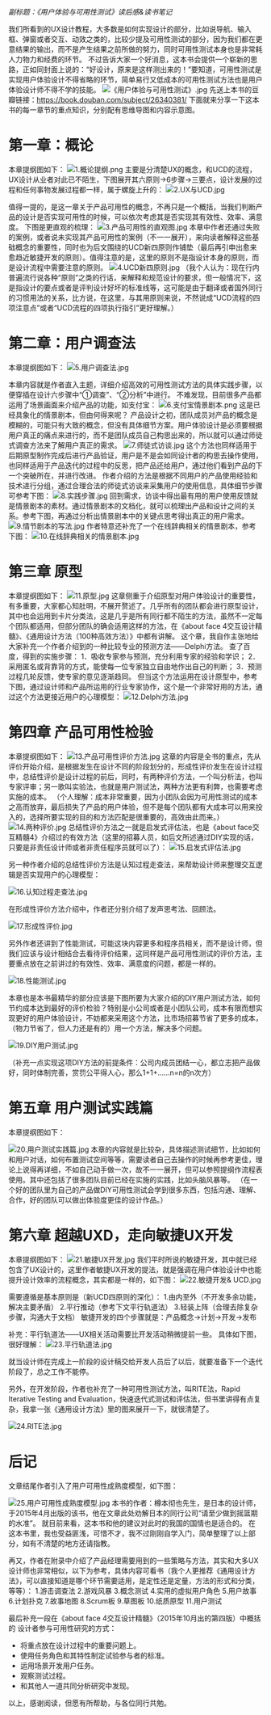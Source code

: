 *副标题：《用户体验与可用性测试》读后感&读书笔记*


我们所看到的UX设计教程，大多数是如何实现设计的部分，比如说导航、输入框、弹窗或者交互、动效之类的，比较少提及可用性测试的部分，因为我们都在更意结果的输出，而不是产生结果之前所做的努力，同时可用性测试本身也是非常耗人力物力和经费的环节。
不过告诉大家一个好消息，这本书会提供一个崭新的思路，正如同封面上说的：“好设计，原来是这样测出来的！”要知道，可用性测试是实现用户体验设计不得省略的环节，简单易行又低成本的可用性测试方法也是用户体验设计师不得不学的技能。
![《用户体验与可用性测试》.jpg](http://upload-images.jianshu.io/upload_images/657313-73a9e9c1022ae7ff.jpg?imageMogr2/auto-orient/strip%7CimageView2/2/w/1240)
先送上本书的豆瓣链接：https://book.douban.com/subject/26340381/
下面就来分享一下这本书的每一章节的重点知识，分别配有思维导图和内容示意图。

# 第一章：概论
本章提纲图如下：
![1.概论提纲.png](http://upload-images.jianshu.io/upload_images/657313-65696160928c4972.png?imageMogr2/auto-orient/strip%7CimageView2/2/w/1240)
主要是分清楚UX的概念，和UCD的流程，UX设计从业者对此已不陌生，下图展开其六原则→6步骤→三要点，设计发展的过程和任何事物发展过程都一样，属于螺旋上升的：
![2.UX与UCD.jpg](http://upload-images.jianshu.io/upload_images/657313-a3accb7af4e56e68.jpg?imageMogr2/auto-orient/strip%7CimageView2/2/w/1240)

值得一提的，是这一章关于产品可用性的概念，不再只是一个概括，当我们判断产品的设计是否实现可用性的时候，可以依次考虑其是否实现其有效性、效率、满意度。
下图是更直观的梳理：
![3.产品可用性的直观图.jpg](http://upload-images.jianshu.io/upload_images/657313-ed5e0eaabf25f684.jpg?imageMogr2/auto-orient/strip%7CimageView2/2/w/1240)
本章中作者还通过失败的案例，或者说未实现其产品可用性的案例（不一一展开），来向读者解释这些基础概念的重要性，同时也为后文围绕的UCD新四原则作铺垫（最后再引申出愈来愈趋近敏捷开发的原则）。值得注意的是，这里的原则不是指设计本身的原则，而是设计流程中需要注意的原则。
![4.UCD新四原则.jpg](http://upload-images.jianshu.io/upload_images/657313-d44b3f375fc074e8.jpg?imageMogr2/auto-orient/strip%7CimageView2/2/w/1240)
（我个人认为：现在行内普遍流行说各种“原则”之类的行话，来解释和规范设计的要求，但一般情况下，这是指设计的要点或者是评判设计好坏的标准线等，这可能是由于翻译或者国外同行的习惯用法的关系，比方说，在这里，与其用原则来说，不然说成“UCD流程的四项注意点”或者“UCD流程的四项执行指引”更好理解。）

# 第二章：用户调查法
本章提纲图如下：
![5.用户调查法.jpg](http://upload-images.jianshu.io/upload_images/657313-f35aceef43d0a5f9.jpg?imageMogr2/auto-orient/strip%7CimageView2/2/w/1240)

本章内容就是作者直入主题，详细介绍高效的可用性测试方法的具体实践步骤，以便穿插在设计六步骤中“①调查”、“②分析”中进行。
不难发现，目前很多产品都运用了场景画面来介绍产品的功能，如支付宝：
![6.支付宝情景剧本.png](http://upload-images.jianshu.io/upload_images/657313-63485d8d758a2300.png?imageMogr2/auto-orient/strip%7CimageView2/2/w/1240)
这是已经具象化的情景剧本，但由何得来呢？
产品设计之初，团队成员对产品的概念是模糊的，可能只有大致的概念，但没有具体细节方案。用户体验设计是必须要根据用户真正的痛点来进行的，而不是团队成员自己构思出来的，所以就可以通过师徒式调查方法来了解用户真正的需求。
![7.师徒式访谈.jpg](http://upload-images.jianshu.io/upload_images/657313-bf09326acf1a03f7.jpg?imageMogr2/auto-orient/strip%7CimageView2/2/w/1240)
这个方法也同样适用于后期原型制作完成后进行产品验证，用户是不是会如同设计者的构思去操作使用，也同样适用于产品迭代的过程中的反思，把产品还给用户，通过他们看到产品的下一个突破所在，并进行改进。
作者介绍的方法是根据不同用户的产品使用经验和技术进行分组，通过合理合法的师徒式访谈来采集用户的使用信息，具体细节步骤可参考下图：
![8.实践步骤.jpg](http://upload-images.jianshu.io/upload_images/657313-0c55445c28171a12.jpg?imageMogr2/auto-orient/strip%7CimageView2/2/w/1240)
回到需求，访谈中得出最有用的用户使用反馈就是情景剧本的素材。通过情景剧本的文档化，就可以梳理出产品和设计之间的关系。参考下图，再通过分析出情景剧本中的关键点思考得出真正的用户需求。
![9.情节剧本的写法.jpg](http://upload-images.jianshu.io/upload_images/657313-89fc2f89a482d323.jpg?imageMogr2/auto-orient/strip%7CimageView2/2/w/1240)
作者特意还补充了一个在线辞典相关的情景剧本，参考下图：
![10.在线辞典相关的情景剧本.jpg](http://upload-images.jianshu.io/upload_images/657313-50d01ab2252bdc76.jpg?imageMogr2/auto-orient/strip%7CimageView2/2/w/1240)

# 第三章 原型
本章提纲图如下：
![11.原型.jpg](http://upload-images.jianshu.io/upload_images/657313-43b6454a9059f99f.jpg?imageMogr2/auto-orient/strip%7CimageView2/2/w/1240)
这章侧重于介绍原型对用户体验设计的重要性，有多重要，大家都心知肚明，不展开赘述了。几乎所有的团队都会进行原型设计，其中也会运用到卡片分类法，这是几乎是所有同行都不陌生的方法，虽然不一定每个团队都适用，但部分团队的确会适用这样的方法，在《about face 4交互设计精髓》、《通用设计方法（100种高效方法）》中都有讲解。
这个章，我自作主张地给大家补充一个作者介绍到的一种比较专业的预测方法——Delphi方法。
查了百度，得到的实施步骤：
1．吸收专家参与预测，充分利用专家的经验和学识；
2．采用匿名或背靠背的方式，能使每一位专家独立自由地作出自己的判断；
3．预测过程几轮反馈，使专家的意见逐渐趋同。
但当这个方法运用在设计原型中，参考下图，通过设计师和产品所运用的行业专家协作，这个是一个非常好用的方法，通过这个方法更接近用户的心理模型：
![12.Delphi方法.jpg](http://upload-images.jianshu.io/upload_images/657313-6c0655f95c42cdd1.jpg?imageMogr2/auto-orient/strip%7CimageView2/2/w/1240)


# 第四章 产品可用性检验
本章提纲图如下：
![13.产品可用性评价方法.jpg](http://upload-images.jianshu.io/upload_images/657313-c9fd4ffa80eb8a2b.jpg?imageMogr2/auto-orient/strip%7CimageView2/2/w/1240)
这章的内容是全书的重点，先从评价开始介绍，是根据发生在设计不同的阶段划分的，形成性评价发生在设计过程中，总结性评价是设计过程的前后，同时，有两种评价方法，一个叫分析法，也叫专家评审；另一歌叫实验法，也就是用户测试法，两种方法更有利弊，也需要考虑实施的成本。
（个人理解：成本非常重要，因为小团队会因为可用性测试的成本之高而放弃，最后损失了产品的用户体验，但不是每个团队都有大成本可以用来投入的，选择所要实现的目的和方法匹配是很重要的，高效由此而来。）
![14.两种评价.jpg](http://upload-images.jianshu.io/upload_images/657313-374e40358668d67d.jpg?imageMogr2/auto-orient/strip%7CimageView2/2/w/1240)
总结性评价方法之一就是启发式评估法，也是《about face交互精髓4》介绍过的有效方法（这里的招募人员，如后文所述通过DIY实现的话，只要是非责任设计师或者非责任程序员就可以了）：
![15.启发式评估法.jpg](http://upload-images.jianshu.io/upload_images/657313-3d1f6296e0d41da0.jpg?imageMogr2/auto-orient/strip%7CimageView2/2/w/1240)

另一种作者介绍的总结性评价方法是认知过程走查法，来帮助设计师来整理交互逻辑是否实现用户的心理模型：

![16.认知过程走查法.jpg](http://upload-images.jianshu.io/upload_images/657313-0bb73dc83c76b809.jpg?imageMogr2/auto-orient/strip%7CimageView2/2/w/1240)

在形成性评价方法介绍中，作者还分别介绍了发声思考法、回顾法。


![17.形成性评价.jpg](http://upload-images.jianshu.io/upload_images/657313-b58b7982974c56c3.jpg?imageMogr2/auto-orient/strip%7CimageView2/2/w/1240)

另外作者还讲到了性能测试，可能这块内容更多和程序员相关，而不是设计师，但我们应该与设计相结合去看待评价结果，这同样是产品可用性测试的评价方法，主要重点放在之前讲过的有效性、效率、满意度的问题，都是一样的。

![18.性能测试.jpg](http://upload-images.jianshu.io/upload_images/657313-e613b62d45a2f771.jpg?imageMogr2/auto-orient/strip%7CimageView2/2/w/1240)

本章也是本书最精华的部分应该是下图所要为大家介绍的DIY用户测试方法，如何节约成本达到最好的评价检验？特别是小公司或者是小团队公司，成本有限而想实现更好的用户体验设计，不妨都来采用这个方法，比市场招募节省了更多的成本，（物力节省了，但人力还是有的）用一个方法，解决多个问题。

![19.DIY用户测试.jpg](http://upload-images.jianshu.io/upload_images/657313-c684d6c39fbea7f1.jpg?imageMogr2/auto-orient/strip%7CimageView2/2/w/1240)

（补充一点实现这项DIY方法的前提条件：公司内成员团结一心，都立志把产品做好，同时体制完善，赏罚公平得人心，那么1+1+……n=n的n次方）

# 第五章 用户测试实践篇
本章提纲图如下：

![20.用户测试实践篇.jpg](http://upload-images.jianshu.io/upload_images/657313-418ce1d3701dd61a.jpg?imageMogr2/auto-orient/strip%7CimageView2/2/w/1240)
本章的内容就是比较杂，具体描述测试细节，比如如何和用户对话，如何布置测试空间等等，需要读者自己去操作的时候再参考更佳，理论上说得再详细，不如自己动手做一次，故不一一展开，但可以参照提纲作流程表使用。其中还包括了很多团队目前已经在实施的实践，比如头脑风暴等。
（在一个好的团队里为自己的产品做DIY可用性测试会学到很多东西，包括沟通、理解、合作，好的团队可以做出体验度更佳的设计作品。）


# 第六章 超越UXD，走向敏捷UX开发
本章提纲图如下：
![21.敏捷UX开发.jpg](http://upload-images.jianshu.io/upload_images/657313-fa1a813b8202d006.jpg?imageMogr2/auto-orient/strip%7CimageView2/2/w/1240)
我们平时所说的敏捷开发，其中就已经包含了UX设计的，这里作者敏捷UX开发的提法，就是强调在用户体验设计中也能提升设计效率的流程概念，其实都是一样的，如下图：
![22.敏捷开发& UCD.jpg](http://upload-images.jianshu.io/upload_images/657313-0ff0a2f7a931ab23.jpg?imageMogr2/auto-orient/strip%7CimageView2/2/w/1240)

需要遵循是基本原则是（新UCD四原则的深化）：
1.由内至外（不开发多余功能，解决主要矛盾）
2.平行推动（参考下文平行轨道法）
3.轻装上阵（合理去除复杂步骤，沟通大于文档）
敏捷开发的四个步骤就是：产品概念→计划→开发→发布

补充：平行轨道法——UX相关活动需要比开发活动稍微提前一些。
具体如下图，很好理解：
![23.平行轨道法.jpg](http://upload-images.jianshu.io/upload_images/657313-399b3f47fe3b7f1a.jpg?imageMogr2/auto-orient/strip%7CimageView2/2/w/1240)

就当设计师在完成上一阶段的设计稿交给开发人员后了以后，就要准备下一个迭代阶段了，总之工作不能停。

另外，在开发阶段，作者也补充了一种可用性测试方法，叫RITE法，Rapid Iterative Testing and Evaluation，快速迭代式测试和评估法，但书里讲得有点复杂，我拿一张《通用设计方法》里的图来展开一下，就很清楚了。

![24.RITE法.jpg](http://upload-images.jianshu.io/upload_images/657313-7ad0af67609af5e6.jpg?imageMogr2/auto-orient/strip%7CimageView2/2/w/1240)


# 后记

文章结尾作者引入了用户可用性成熟度模型，如下图：

![25.用户可用性成熟度模型.jpg](http://upload-images.jianshu.io/upload_images/657313-e5c37ef2e259d250.jpg?imageMogr2/auto-orient/strip%7CimageView2/2/w/1240)
本书的作者：樽本彻也先生，是日本的设计师，于2015年4月出版的该书，他在文章此处劝解日本的同行公司“请至少做到摇篮期的水准”。
就目前来看，这本书和他的建议对此时的我国的国情也是适合的。
在这本书里，我也受益匪浅，可惜不才，我不过刚刚自学入门，简单整理了以上部分，如有不清楚的地方还请指教。

再又，作者在附录中介绍了产品经理需要用到的一些策略与方法，其实和大多UX设计师也非常相似，以下为参考，具体内容可看书（我个人更推荐《通用设计方法》，可以直接知道是哪个环节需要适用，是定性还是定量，方法的形式和分类，等等）：
1.游击调查法
2.游戏风暴
3.概念测试
4.实用的虚拟用户角色
5.用户故事
6.计划扑克
7.故事地图
8.Scrum板
9.草图板
10.纸质原型
11.用户测试

最后补充一段在《about face 4交互设计精髓》（2015年10月出的第四版）中概括的
设计者参与可用性研究的方式：
> 
- 将重点放在设计过程中的重要问题上。
- 使用任务角色和其特性制定试验参与者的标准。
- 运用场景开发用户任务。
- 观察测试过程。
- 和其他人一道共同分析研究中发现。

以上，感谢阅读，但愿有所帮助，与各位同行共勉。